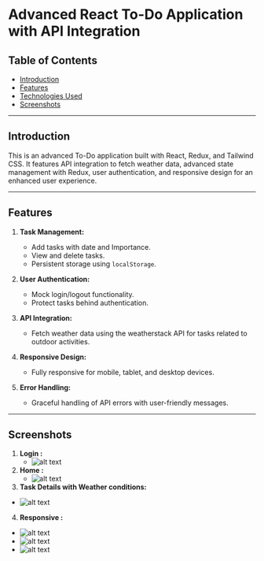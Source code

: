 # Advanced React To-Do Application with API Integration

## Table of Contents
- [Introduction](#introduction)
- [Features](#features)
- [Technologies Used](#technologies-used)
- [Screenshots](#screenshots)

---

## Introduction
This is an advanced To-Do application built with React, Redux, and Tailwind CSS. It features API integration to fetch weather data, advanced state management with Redux, user authentication, and responsive design for an enhanced user experience.

---

## Features
1. **Task Management:**
   - Add tasks with date and Importance.
   - View and delete tasks.
   - Persistent storage using `localStorage`.

2. **User Authentication:**
   - Mock login/logout functionality.
   - Protect tasks behind authentication.

3. **API Integration:**
   - Fetch weather data using the weatherstack API for tasks related to outdoor activities.

4. **Responsive Design:**
   - Fully responsive for mobile, tablet, and desktop devices.

5. **Error Handling:**
   - Graceful handling of API errors with user-friendly messages.

---

## Screenshots
1. **Login :**
   - ![alt text](image-1.png)
2. **Home :**
   - ![alt text](image.png)
3. **Task Details with Weather conditions:**
  - ![alt text](image-2.png)
4. **Responsive :**
  - ![alt text](image-3.png)
  - ![alt text](image-4.png)
  - ![alt text](image-5.png)